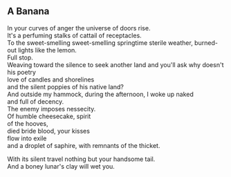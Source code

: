 A Banana
--------
In your curves of anger the universe of doors rise.  
It's a perfuming stalks of cattail of receptacles.  
To the sweet-smelling sweet-smelling springtime sterile weather, burned-out lights like the lemon.  
Full stop.  
Weaving toward the silence to seek another land and you'll ask why doesn't his poetry  
love of candles and shorelines  
and the silent poppies of his native land?  
And outside my hammock, during the afternoon, I woke up naked  
and full of decency.  
The enemy imposes nessecity.  
Of humble cheesecake, spirit  
of the hooves,  
died bride blood, your kisses  
flow into exile  
and a droplet of saphire, with remnants of the thicket.  
  
With its silent travel nothing but your handsome tail.  
And a boney lunar's clay will wet you.  
